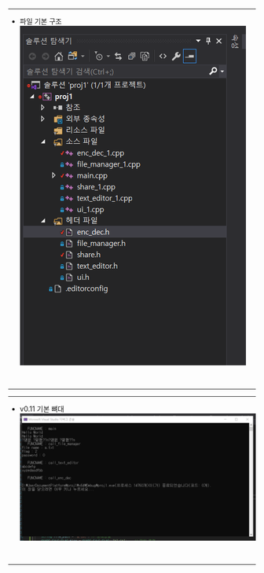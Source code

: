 
---
- 파일 기본 구조  
![Screenshot](/proj1/imgs/기본파일구조_visualstudio.PNG)

<br>

---

---
- v0.11 기본 뼈대  
![Screenshot](/proj1/imgs/v0.11기본뼈대.PNG)

<br>

---